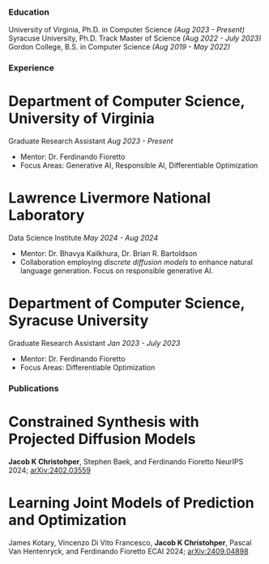 ### Education

University of Virginia, Ph.D. in Computer Science *(Aug 2023 - Present)*
Syracuse University, Ph.D. Track Master of Science *(Aug 2022 - July 2023)*
Gordon College, B.S. in Computer Science *(Aug 2019 - May 2022)*


### Experience

# Department of Computer Science, University of Virginia
Graduate Research Assistant
*Aug 2023 - Present*
- Mentor: Dr. Ferdinando Fioretto
- Focus Areas: Generative AI, Responsible AI, Differentiable Optimization

# Lawrence Livermore National Laboratory
Data Science Institute
*May 2024 - Aug 2024*
- Mentor: Dr. Bhavya Kailkhura, Dr. Brian R. Bartoldson
- Collaboration employing *discrete diffusion models* to enhance natural language generation. Focus on responsible generative AI.

# Department of Computer Science, Syracuse University
Graduate Research Assistant
*Jan 2023 - July 2023*
- Mentor: Dr. Ferdinando Fioretto
- Focus Areas: Differentiable Optimization


### Publications

# Constrained Synthesis with Projected Diffusion Models
**Jacob K Christohper**, Stephen Baek, and Ferdinando Fioretto
NeurIPS 2024; [arXiv:2402.03559](https://arxiv.org/abs/2402.03559)

# Learning Joint Models of Prediction and Optimization
James Kotary, Vincenzo Di Vito Francesco, **Jacob K Christohper**, Pascal Van Hentenryck, and Ferdinando Fioretto
ECAI 2024; [arXiv:2409.04898](https://arxiv.org/abs/2409.04898)



